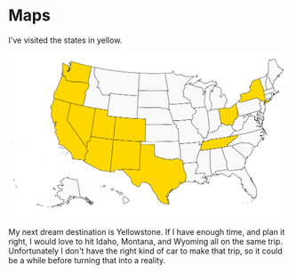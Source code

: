 # Maps

I've visited the states in yellow.

![us](./us.svg)

My next dream destination is Yellowstone. If I have enough time, and plan it right, I would love to hit Idaho, Montana, and Wyoming all on the same trip. Unfortunately I don't have the right kind of car to make that trip, so it could be a while before turning that into a reality.